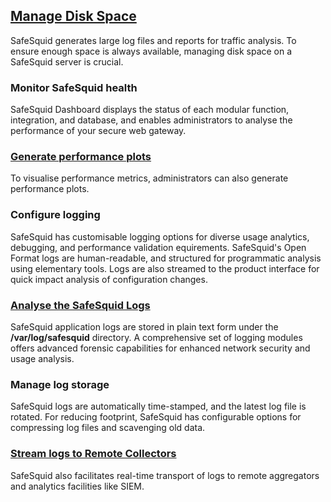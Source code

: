 ## [Manage Disk Space](https://help.safesquid.com/portal/en/kb/articles/manage-disk-space-on-safesquid-server)

SafeSquid generates large log files and reports for traffic analysis. To ensure enough space is always available, managing disk space on a SafeSquid server is crucial.


### Monitor SafeSquid health

SafeSquid Dashboard displays the status of each modular function, integration, and database, and enables administrators to analyse the performance of your secure web gateway.

### [Generate performance plots](https://help.safesquid.com/portal/en/kb/articles/generate-performance-plot-from-safesquid-user-interface)

To visualise performance metrics, administrators can also generate performance plots.


### Configure logging

SafeSquid has customisable logging options for diverse usage analytics, debugging, and performance validation equirements. SafeSquid's Open Format logs are human-readable, and structured for programmatic analysis using elementary tools. Logs are also streamed to the product interface for quick impact analysis of configuration changes.

### [Analyse the SafeSquid Logs](https://help.safesquid.com/portal/en/kb/articles/analyze-the-safesquid-logs)

SafeSquid application logs are stored in plain text form under the **/var/log/safesquid** directory. A comprehensive set of logging modules offers advanced forensic capabilities for enhanced network security and usage analysis.

### Manage log storage

SafeSquid logs are automatically time-stamped, and the latest log file is rotated. For reducing footprint, SafeSquid has configurable options for compressing log files and scavenging old data.

### [Stream logs to Remote Collectors](https://help.safesquid.com/portal/en/kb/articles/forwarding-logs-to-the-siem-server-by-configuring-the-udp-port)

SafeSquid also facilitates real-time transport of logs to remote aggregators and analytics facilities like SIEM.
